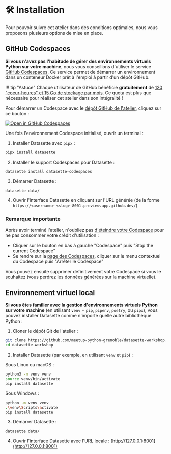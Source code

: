# 🛠 Installation

Pour pouvoir suivre cet atelier dans des conditions optimales, nous vous proposons plusieurs options de mise en place.

## GitHub Codespaces

**Si vous n'avez pas l'habitude de gérer des environnements virtuels Python sur votre machine**, nous vous conseillons d'utiliser le service [GitHub Codespaces](https://docs.github.com/fr/codespaces). Ce service permet de démarrer un environnement dans un conteneur Docker prêt à l'emploi à partir d'un dépôt GitHub.

!!! tip "Astuce"
    Chaque utilisateur de GitHub bénéficie **gratuitement** de [120 "coeur-heures" et 15 Go de stockage par mois](https://docs.github.com/en/billing/managing-billing-for-github-codespaces/about-billing-for-github-codespaces#monthly-included-storage-and-core-hours-for-personal-accounts).
    Ce quota est plus que nécessaire pour réaliser cet atelier dans son intégralité !

Pour démarrer un Codespace avec le [dépôt GitHub de l'atelier](https://github.com/meetup-python-grenoble/datasette-workshop), cliquez sur ce bouton :

[![Open in GitHub Codespaces](https://github.com/codespaces/badge.svg)](https://codespaces.new/meetup-python-grenoble/datasette-workshop?quickstart=1)

Une fois l'environnement Codespace initialisé, ouvrir un terminal :

1. Installer Datasette avec `pipx` :
```bash
pipx install datasette
```

2. Installer le support Codespaces pour Datasette :
```bash
datasette install datasette-codespaces
```

3. Démarrer Datasette :
```bash
datasette data/
```

4. Ouvrir l'interface Datasette en cliquant sur l'URL générée (de la forme `https://<username>-<slug>-8001.preview.app.github.dev/`)

### Remarque importante

Après avoir terminé l'atelier, n'oubliez pas [d'éteindre votre Codespace](https://docs.github.com/fr/codespaces/developing-in-codespaces/stopping-and-starting-a-codespace) pour ne pas consommer votre crédit d'utilisation :

- Cliquer sur le bouton en bas à gauche "Codespace" puis "Stop the current Codespace"
- Se rendre sur la [page des Codespaces](https://github.com/codespaces), cliquer sur le menu contextuel du Codespace puis "Arrêter le Codespace"

Vous pouvez ensuite supprimer définitivement votre Codespace si vous le souhaitez (vous perdrez les données générées sur la machine virtuelle).

## Environnement virtuel local

**Si vous êtes familier avec la gestion d'environnements virtuels Python sur votre machine** (en utilisant `venv` + `pip`, `pipenv`, `poetry`, ou `pipx`), vous pouvez installer Datasette comme n'importe quelle autre bibliothèque Python :

1. Cloner le dépôt Git de l'atelier :
```bash
git clone https://github.com/meetup-python-grenoble/datasette-workshop.git
cd datasette-workshop
```

2. Installer Datasette (par exemple, en utilisant `venv` et `pip`) :

Sous Linux ou macOS :
```bash
python3 -m venv venv
source venv/bin/activate
pip install datasette
```

Sous Windows :
```bash
python -m venv venv
.\venv\Scripts\activate
pip install datasette
```

3. Démarrer Datasette :
```bash
datasette data/
```

4. Ouvrir l'interface Datasette avec l'URL locale : [http://127.0.0.1:8001](http://127.0.0.1:8001)
